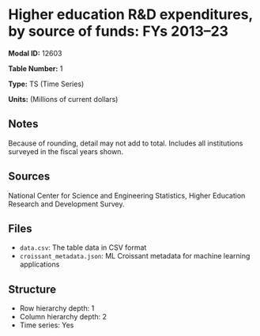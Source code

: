 # Higher education R&D expenditures, by source of funds: FYs 2013&#8211;23

**Modal ID:** 12603

**Table Number:** 1

**Type:** TS (Time Series)

**Units:** (Millions of current dollars)

## Notes

Because of rounding, detail may not add to total. Includes all institutions surveyed in the fiscal years shown.

## Sources

National Center for Science and Engineering Statistics, Higher Education Research and Development Survey.

## Files

- `data.csv`: The table data in CSV format
- `croissant_metadata.json`: ML Croissant metadata for machine learning applications

## Structure

- Row hierarchy depth: 1
- Column hierarchy depth: 2
- Time series: Yes
